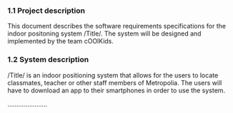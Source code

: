 ### 1.1 Project description

  This document describes the software requirements specifications for the indoor positoning system /Title/. The system will be     designed and implemented by the team cOOlKids.


### 1.2 System description

  /Title/ is an indoor positioning system that allows for the users to locate classmates, teacher or other staff members of         Metropolia. The users will have to download an app to their smartphones in order to use the system. 


  ......................
